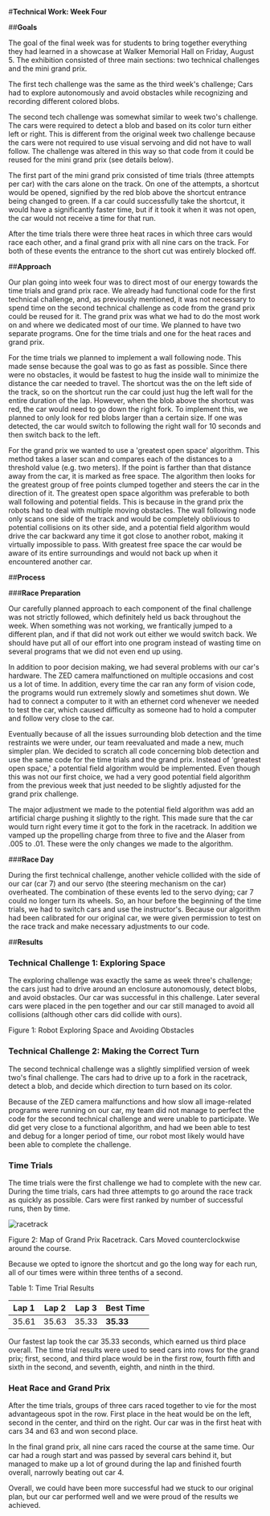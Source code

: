 #**Technical Work: Week Four**

##**Goals**

The goal of the final week was for students to bring together everything they had learned in a showcase at Walker Memorial Hall on Friday, August 5. The exhibition consisted of three main sections: two technical challenges and the mini grand prix.

The first tech challenge was the same as the third week's challenge; Cars had to explore autonomously and avoid obstacles while recognizing and recording different colored blobs.

The second tech challenge was somewhat similar to week two's challenge. The cars were required to detect a blob and based on its color turn either left or right. This is different from the original week two challenge because the cars were not required to use visual servoing and did not have to wall follow. The challenge was altered in this way so that code from it could be reused for the mini grand prix (see details below).

The first part of the mini grand prix consisted of time trials (three attempts per car) with the cars alone on the track. On one of the attempts, a shortcut would be opened, signified by the red blob above the shortcut entrance being changed to green. If a car could successfully take the shortcut, it would have a significantly faster time, but if it took it when it was not open, the car would not receive a time for that run.

After the time trials there were three heat races in which three cars would race each other, and a final grand prix with all nine cars on the track. For both of these events the entrance to the short cut was entirely blocked off.

##**Approach**

Our plan going into week four was to direct most of our energy towards the time trials and grand prix race. We already had functional code for the first technical challenge, and, as previously mentioned, it was not necessary to spend time on the second technical challenge as code from the grand prix could be reused for it. The grand prix was what we had to do the most work on and where we dedicated most of our time.  We planned to have two separate programs. One for the time trials and one for the heat races and grand prix.

For the time trials we planned to implement a wall following node. This made sense because the goal was to go as fast as possible. Since there were no obstacles, it would be fastest to hug the inside wall to minimize the distance the car needed to travel. The shortcut was the on the left side of the track, so on the shortcut run the car could just hug the left wall for the entire duration of the lap. However, when the blob above the shortcut was red, the car would need to go down the right fork. To implement this, we planned to only look for red blobs larger than a certain size. If one was detected, the car would switch to following the right wall for 10 seconds and then switch back to the left.

For the grand prix we wanted to use a 'greatest open space' algorithm. This method takes a laser scan and compares each of the distances to a threshold value (e.g. two meters). If the point is farther than that distance away from the car, it is marked as free space. The algorithm then looks for the greatest group of free points clumped together and steers the car in the direction of it. The greatest open space algorithm was preferable to both wall following and potential fields. This is because in the grand prix the robots had to deal with multiple moving obstacles. The wall following node only scans one side of the track and would be completely oblivious to potential collisions on its other side, and a potential field algorithm would drive the car backward any time it got close to another robot, making it virtually impossible to pass. With greatest free space the car would be aware of its entire surroundings and would not back up when it encountered another car.

##**Process**

###**Race Preparation**

Our carefully planned approach to each component of the final challenge was not strictly followed, which definitely held us back throughout the week. When something was not working, we frantically jumped to a different plan, and if that did not work out either we would switch back. We should have put all of our effort into one program instead of wasting time on several programs that we did not even end up using.

In addition to poor decision making, we had several problems with our car's hardware. The ZED camera malfunctioned on multiple occasions and cost us a lot of time. In addition, every time the car ran any form of vision code, the programs would run extremely slowly and sometimes shut down. We had to connect a computer to it with an ethernet cord whenever we needed to test the car, which caused difficulty as someone had to hold a computer and follow very close to the car.

Eventually because of all the issues surrounding blob detection and the time restraints we were under, our team reevaluated and made a new, much simpler plan. We decided to scratch all code concerning blob detection and use the same code for the time trials and the grand prix. Instead of 'greatest open space,' a potential field algorithm would be implemented. Even though this was not our first choice, we had a very good potential field algorithm from the previous week that just needed to be slightly adjusted for the grand prix challenge.

The major adjustment we made to the potential field algorithm was add an artificial charge pushing it slightly to the right. This made sure that the car would turn right every time it got to the  fork in the racetrack. In addition we vamped up the propelling charge from three to five and the Alaser from .005 to .01. These were the only changes we made to the algorithm.

###**Race Day**

During the first technical challenge, another vehicle collided with the side of our car (car 7) and our servo (the steering mechanism on the car) overheated. The combination of these events led to the servo dying; car 7 could no longer turn its wheels. So, an hour before the beginning of the time trials, we had to switch cars and use the instructor's. Because our algorithm had been calibrated for our original car, we were given permission to test on the race track and make necessary adjustments to our code.

##**Results**

### **Technical Challenge 1: Exploring Space**

The exploring challenge was exactly the same as week three's challenge; the cars just had to drive around an enclosure autonomously, detect blobs, and avoid obstacles. Our car was successful in this challenge. Later several cars were placed in the pen together and our car still managed to avoid all collisions (although other cars did collide with ours).

Figure 1: Robot Exploring Space and Avoiding Obstacles

### **Technical Challenge 2: Making the Correct Turn**

The second technical challenge was a slightly simplified version of week two's final challenge. The cars had to drive up to a fork in the racetrack, detect a blob, and decide which direction to turn based on its color.

Because of the ZED camera malfunctions and how slow all image-related programs were running on our car, my team did not manage to perfect the code for the second technical challenge and were unable to participate. We did get very close to a functional algorithm, and had we been able to test and debug for a longer period of time, our robot most likely would have been able to complete the challenge.

### **Time Trials**

The time trials were the first challenge we had to complete with the new car. During the time trials, cars had three attempts to go around the race track as quickly as possible. Cars were first ranked by number of successful runs, then by time.

![racetrack](https://cloud.githubusercontent.com/assets/18174572/17789577/d61cab9a-6560-11e6-86b3-74ce04737ddb.png)

Figure 2: Map of Grand Prix Racetrack. Cars Moved counterclockwise around the course.

Because we opted to ignore the shortcut and go the long way for each run, all of our times were within three tenths of a second.

Table 1: Time Trial Results

|Lap 1|Lap 2|Lap 3|Best Time|
|-----|-----|-----|---------|
|35.61 |35.63 |35.33 |**35.33** |

Our fastest lap took the car 35.33 seconds, which earned us third place overall. The time trial results were used to seed cars into rows for the grand prix; first, second, and third place would be in the first row, fourth fifth and sixth in the second, and seventh, eighth, and ninth in the third.

### **Heat Race and Grand Prix**

After the time trials, groups of three cars raced together to vie for the most advantageous spot in the row. First place in the heat would be on the left, second in the center, and third on the right. Our car was in the first heat with cars 34 and 63 and won second place.

In the final grand prix, all nine cars raced the course at the same time. Our car had a rough start and was passed by several cars behind it, but managed to make up a lot of ground during the lap and finished fourth overall, narrowly beating out car 4.

Overall, we could have been more successful had we stuck to our original plan, but our car performed well and we were proud of the results we achieved.
